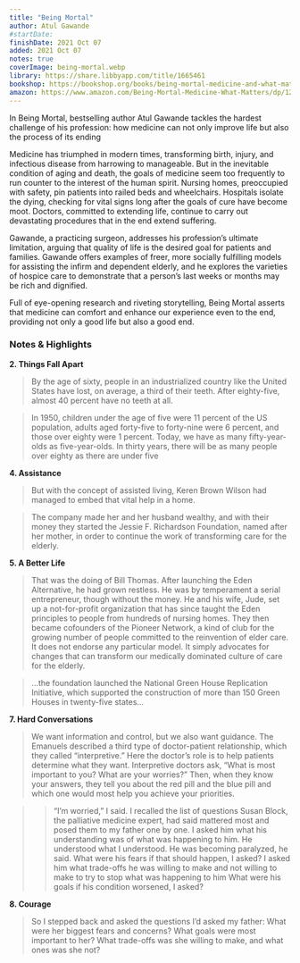 ```yaml
---
title: "Being Mortal"
author: Atul Gawande
#startDate:
finishDate: 2021 Oct 07
added: 2021 Oct 07
notes: true
coverImage: being-mortal.webp
library: https://share.libbyapp.com/title/1665461
bookshop: https://bookshop.org/books/being-mortal-medicine-and-what-matters-in-the-end/9781250076229
amazon: https://www.amazon.com/Being-Mortal-Medicine-What-Matters/dp/1250076226/
---
```


In Being Mortal, bestselling author Atul Gawande tackles the hardest challenge of his profession: how medicine can not only improve life but also the process of its ending

Medicine has triumphed in modern times, transforming birth, injury, and infectious disease from harrowing to manageable. But in the inevitable condition of aging and death, the goals of medicine seem too frequently to run counter to the interest of the human spirit. Nursing homes, preoccupied with safety, pin patients into railed beds and wheelchairs. Hospitals isolate the dying, checking for vital signs long after the goals of cure have become moot. Doctors, committed to extending life, continue to carry out devastating procedures that in the end extend suffering.

Gawande, a practicing surgeon, addresses his profession’s ultimate limitation, arguing that quality of life is the desired goal for patients and families. Gawande offers examples of freer, more socially fulfilling models for assisting the infirm and dependent elderly, and he explores the varieties of hospice care to demonstrate that a person’s last weeks or months may be rich and dignified.

Full of eye-opening research and riveting storytelling, Being Mortal asserts that medicine can comfort and enhance our experience even to the end, providing not only a good life but also a good end.

### Notes & Highlights
**2. Things Fall Apart**
> By the age of sixty, people in an industrialized country like the United States have lost, on average, a third of their teeth. After eighty-five, almost 40 percent have no teeth at all.

> In 1950, children under the age of five were 11 percent of the US population, adults aged forty-five to forty-nine were 6 percent, and those over eighty were 1 percent. Today, we have as many fifty-year-olds as five-year-olds. In thirty years, there will be as many people over eighty as there are under five

**4. Assistance**
> But with the concept of assisted living, Keren Brown Wilson had managed to embed that vital help in a home.

> The company made her and her husband wealthy, and with their money they started the Jessie F. Richardson Foundation, named after her mother, in order to continue the work of transforming care for the elderly.

**5. A Better Life**
> That was the doing of Bill Thomas. After launching the Eden Alternative, he had grown restless. He was by temperament a serial entrepreneur, though without the money. He and his wife, Jude, set up a not-for-profit organization that has since taught the Eden principles to people from hundreds of nursing homes. They then became cofounders of the Pioneer Network, a kind of club for the growing number of people committed to the reinvention of elder care. It does not endorse any particular model. It simply advocates for changes that can transform our medically dominated culture of care for the elderly.

> …the foundation launched the National Green House Replication Initiative, which supported the construction of more than 150 Green Houses in twenty-five states…

**7. Hard Conversations**
> We want information and control, but we also want guidance. The Emanuels described a third type of doctor-patient relationship, which they called “interpretive.” Here the doctor’s role is to help patients determine what they want. Interpretive doctors ask, “What is most important to you? What are your worries?” Then, when they know your answers, they tell you about the red pill and the blue pill and which one would most help you achieve your priorities.

>> “I’m worried,” I said. I recalled the list of questions Susan Block, the palliative medicine expert, had said mattered most and posed them to my father one by one. I asked him what his understanding was of what was happening to him.
He understood what I understood. He was becoming paralyzed, he said.
What were his fears if that should happen, I asked?
I asked him what trade-offs he was willing to make and not willing to make to try to stop what was happening to him
What were his goals if his condition worsened, I asked?

**8. Courage**
>  So I stepped back and asked the questions I’d asked my father: What were her biggest fears and concerns? What goals were most important to her? What trade-offs was she willing to make, and what ones was she not?

